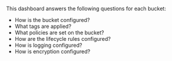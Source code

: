 This dashboard answers the following questions for each bucket:

- How is the bucket configured?
- What tags are applied?
- What policies are set on the bucket?
- How are the lifecycle rules configured?
- How is logging configured?
- How is encryption configured?
